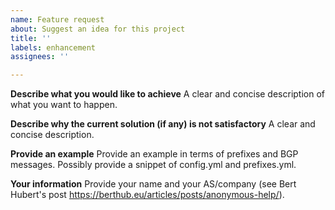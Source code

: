```yaml
---
name: Feature request
about: Suggest an idea for this project
title: ''
labels: enhancement
assignees: ''

---
```


**Describe what you would like to achieve**
A clear and concise description of what you want to happen.

**Describe why the current solution (if any) is not satisfactory**
A clear and concise description.

**Provide an example**
Provide an example in terms of prefixes and BGP messages. Possibly provide a snippet of config.yml and prefixes.yml.


**Your information**
Provide your name and your AS/company (see Bert Hubert's post https://berthub.eu/articles/posts/anonymous-help/).
